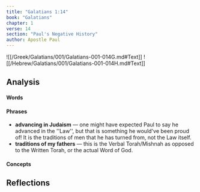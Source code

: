 ```yaml
---
title: "Galatians 1:14"
book: "Galatians"
chapter: 1
verse: 14
section: "Paul's Negative History"
author: Apostle Paul
---
```

![[/Greek/Galatians/001/Galatians-001-014G.md#Text]]
![[/Hebrew/Galatians/001/Galatians-001-014H.md#Text]]

## Analysis

#### Words

#### Phrases
- **advancing in Judaism** — one might have expected Paul to say he advanced in the ''Law'', but that is something he would've been proud of!  It is the traditions of men that he has turned from, not the Law itself.
- **traditions of my fathers** — this is the Verbal Torah/Mishnah as opposed to the Written Torah, or the actual Word of God.

#### Concepts

## Reflections
